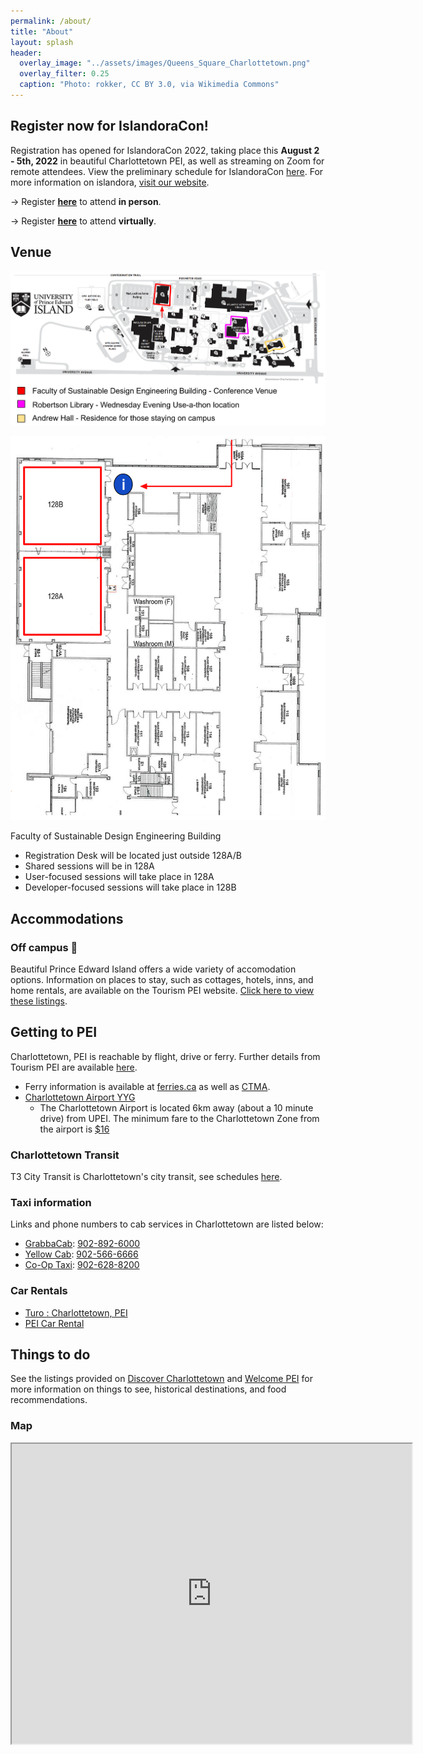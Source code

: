 ```yaml
---
permalink: /about/
title: "About"
layout: splash
header:
  overlay_image: "../assets/images/Queens_Square_Charlottetown.png"
  overlay_filter: 0.25
  caption: "Photo: rokker, CC BY 3.0, via Wikimedia Commons"
---
```


## Register now for IslandoraCon!

Registration has opened for IslandoraCon 2022, taking place this **August 2 - 5th, 2022** in beautiful Charlottetown PEI, as well as streaming on Zoom for remote attendees. View the preliminary schedule for IslandoraCon [here](https://2022.islandora.ca/schedule/). For more information on islandora, [visit our website](https://www.islandora.ca/).

→ Register [**here**](https://www.eventbrite.ca/e/islandoracon-2022-tickets-313517187347) to attend **in person**.

→ Register [**here**](https://www.eventbrite.ca/e/islandoracon-2022-virtual-tickets-317680469837) to attend **virtually**.

## Venue

<p align="center"><img src="../assets/images/UPEI_Map.png" alt="UPEI Campus Map" /></p>

<p align="center"><img src="../assets/images/FSDE_Map.png" alt="Faculty of Sustainable Design Engineering Building Map" /></p>

Faculty of Sustainable Design Engineering Building

* Registration Desk will be located just outside 128A/B
* Shared sessions will be in 128A
* User-focused sessions will take place in 128A
* Developer-focused sessions will take place in 128B


## Accommodations

### Off campus 🏨

Beautiful Prince Edward Island offers a wide variety of accomodation options. Information on places to stay, such as cottages, hotels, inns, and home rentals, are available on the Tourism PEI website. [Click here to view these listings](https://www.tourismpei.com/where-to-stay).

## Getting to PEI

Charlottetown, PEI is reachable by flight, drive or ferry. Further details from Tourism PEI are available [here](https://www.tourismpei.com/about-pei/getting-here). 

* Ferry information is available at [ferries.ca](https://www.ferries.ca/book/) as well as [CTMA](https://ctma.ca/en/).
* [Charlottetown Airport YYG](https://flyyyg.com/)
  * The Charlottetown Airport is located 6km away (about a 10 minute drive) from UPEI. The minimum fare to the Charlottetown Zone from the airport is [$16](https://flyyyg.com/parking-transport/taxi_rideshare/)

### Charlottetown Transit

T3 City Transit is Charlottetown's city transit, see schedules [here](https://www.t3transit.ca/t3-transit-schedules).

### Taxi information

Links and phone numbers to cab services in Charlottetown are listed below:

* [GrabbaCab](http://www.grabbacab.ca/): [902-892-6000](tel:9028926000)
* [Yellow Cab](https://yellowcabpei.com/): [902-566-6666](tel:9025666666)
* [Co-Op Taxi](http://www.cooptaxiline.com/home.html): [902-628-8200](tel:9026288200)

### Car Rentals

* [Turo : Charlottetown, PEI](https://turo.com/us/en/search?country=CA&defaultZoomLevel=11&delivery=false&deliveryLocationType=googlePlace&endDate=08%2F06%2F2022&endTime=11%3A00&isMapSearch=false&itemsPerPage=200&latitude=46.23824&location=Charlottetown%2C%20PE%2C%20Canada&locationType=CITY&longitude=-63.1310704&placeId=ChIJxYN_1N1SXksRJ5tRn7h3V1o&region=PE&sortType=RELEVANCE&startDate=08%2F01%2F2022&startTime=10%3A00&useDefaultMaximumDistance=true)
* [PEI Car Rental](https://peicarrental.ca/vehicle-guide)

## Things to do

See the listings provided on [Discover Charlottetown](https://www.discovercharlottetown.com/) and [Welcome PEI](https://welcomepei.com/destinations/charlottetown/) for more information on things to see, historical destinations, and food recommendations.

### Map

<div>
  <center>
    <iframe src="https://www.google.com/maps/d/u/0/embed?mid=1L9NxsGf_lu3S4Fdl5ONZWe9A9b5NUH8d&ehbc=2E312F" width="640" height="480"></iframe>
  </center>
</div>
